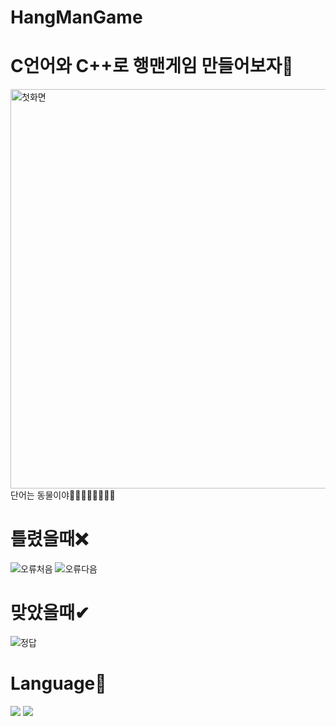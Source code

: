 # HangManGame
# C언어와 C++로 행맨게임 만들어보자👾

<img width="639" alt="첫화면" src="https://user-images.githubusercontent.com/80873447/163687208-abbfa051-9d1b-4699-8636-b718b4213d60.png">
단어는 동물이야🐯🐱🐔🐭🦊🐧🐇🦮

# 틀렸을때❌
![오류처음](https://user-images.githubusercontent.com/80873447/163686618-254c4e14-e2b2-4f1e-befa-d017061bf83f.JPG)
![오류다음](https://user-images.githubusercontent.com/80873447/163686650-6976f207-6bcb-4da5-9ef4-bf9c03cfb8b1.JPG)

# 맞았을때✔
![정답](https://user-images.githubusercontent.com/80873447/163686675-7bf645b0-3b50-416a-a723-bcf5b83babc1.JPG)

# Language🐾
<img src="https://img.shields.io/badge/C-A8B9CC?style=flat-square&logo=C&logoColor=white"/></a>
<img src="https://img.shields.io/badge/C++-00599C?style=flat-square&logo=C%2B%2B&logoColor=white"/></a>
